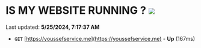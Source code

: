 # IS MY WEBSITE RUNNING ? [![](https://img.shields.io/static/v1?label=Sponsor&message=%E2%9D%A4&logo=GitHub&color=%23fe8e86)](https://github.com/sponsors/<username>)

Last updated: **5/25/2024, 7:17:37 AM**

- `GET` [https://youssefservice.me](https://youssefservice.me) - **Up** (167ms)
